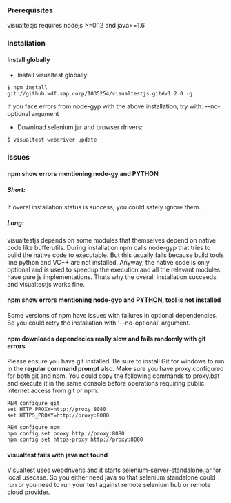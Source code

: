 ### Prerequisites
visualtesjs requires nodejs >=0.12 and java>=1.6

### Installation

#### Install globally
* Install visualtest globally:
```
$ npm install git://github.wdf.sap.corp/I035254/visualtestjs.git#v1.2.0 -g
```
If you face errors from node-gyp with the above installation, try with: --no-optional argument
* Download selenium jar and browser drivers:
```
$ visualtest-webdriver update
```

### Issues

#### npm show errors mentioning node-gy and PYTHON
##### Short:
If overal installation status is success, you could safely ignore them.
##### Long:
visualtestjs depends on some modules that themselves depend on native code like bufferutils.
During installation npm calls node-gyp that tries to build the native code to executable. But this usually
fails because build tools line python and VC++ are not installed. Anyway, the native code is only optional and is used
to speedup the execution and all the relevant modules have pure js implementations. Thats why the overall installation
succeeds and visualtestjs works fine.

#### npm show errors mentioning node-gyp and PYTHON, tool is not installed
Some versions of npm have issues with failures in optional dependencies. So you could retry the installation with
'--no-optional' argument.

#### npm downloads dependecies really slow and fails randomly with git errors
Please ensure you have git installed. Be sure to install Git for windows to run in the __regular command prompt__ also.
Make sure you have proxy configured for both git and npm. You could copy the following commands to proxy.bat and execute
it in the same console before operations requiring public internet access from git or npm.
```
REM configure git
set HTTP_PROXY=http://proxy:8080
set HTTPS_PROXY=http://proxy:8080

REM configure npm
npm config set proxy http://proxy:8080
npm config set https-proxy http://proxy:8080
```

#### visualtest fails with java not found
Visualtest uses webdriverjs and it starts selenium-server-standalone.jar for local usecase. So you either need java so
that selenium standalone could run or you need to run your test against remote selenium hub or remote cloud provider.
